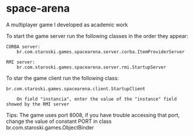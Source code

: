 space-arena
===========

A multiplayer game I developed as academic work

To start the game server run the following classes in the order they appear:

	CORBA server:
		br.com.staroski.games.spacearena.server.corba.ItemProviderServer

	RMI server:
		br.com.staroski.games.spacearena.server.rmi.StartupServer

To star the game client run the following class:

	br.com.staroski.games.spacearena.client.StartupClient

		On field "instancia", enter the value of the "instance" field showed by the RMI server


Tips:
	The game uses port 8008, if you have trouble accessing that port,
	change the value of constant PORT in class br.com.staroski.games.ObjectBinder
